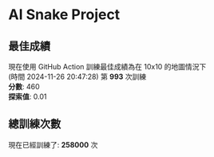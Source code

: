 
# AI Snake Project

## **最佳成績**
現在使用 GitHub Action 訓練最佳成績為在 10x10 的地圖情況下  
(時間 2024-11-26 20:47:28) 第 **993** 次訓練  
**分數**: 460  
**探索值**: 0.01

## 總訓練次數
現在已經訓練了: **258000** 次
